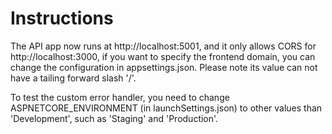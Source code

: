 # Instructions

The API app now runs at http://localhost:5001, and it only allows CORS for http://localhost:3000, if you want to specify the frontend domain, you can change the configuration in appsettings.json. Please note its value can not have a tailing forward slash '/'.

To test the custom error handler, you need to change ASPNETCORE_ENVIRONMENT (in launchSettings.json) to other values than 'Development', such as 'Staging' and 'Production'.